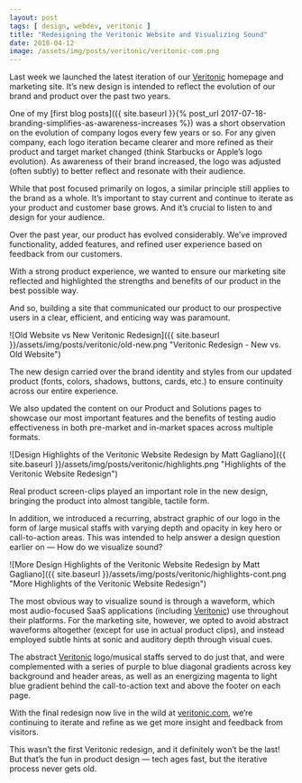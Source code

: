 ```yaml
---
layout: post
tags: [ design, webdev, veritonic ]
title: "Redesigning the Veritonic Website and Visualizing Sound"
date: 2018-04-12
image: /assets/img/posts/veritonic/veritonic-com.png
---
```


Last week we launched the latest iteration of our [Veritonic](https://www.veritonic.com/) homepage and marketing site. It’s new design is intended to reflect the evolution of our brand and product over the past two years. 

One of my [first blog posts]({{ site.baseurl }}{% post_url 2017-07-18-branding-simplifies-as-awareness-increases %}) was a short observation on the evolution of company logos every few years or so. For any given company, each logo iteration became clearer and more refined as their product and target market changed (think Starbucks or Apple’s logo evolution). As awareness of their brand increased, the logo was adjusted (often subtly) to better reflect and resonate with their audience.

While that post focused primarily on logos, a similar principle still applies to the brand as a whole. It’s important to stay current and continue to iterate as your product and customer base grows. And it’s crucial to listen to and design for your audience.

Over the past year, our product has evolved considerably. We’ve improved functionality, added features, and refined user experience based on feedback from our customers. 

With a strong product experience, we wanted to ensure our marketing site reflected and highlighted the strengths and benefits of our product in the best possible way.

And so, building a site that communicated our product to our prospective users in a clear, efficient, and enticing way was paramount.

![Old Website vs New Veritonic Redesign]({{ site.baseurl }}/assets/img/posts/veritonic/old-new.png "Veritonic Redesign - New vs. Old Website")

The new design carried over the brand identity and styles from our updated product (fonts, colors, shadows, buttons, cards, etc.) to ensure continuity across our entire experience.

We also updated the content on our Product and Solutions pages to showcase our most important features and the benefits of testing audio effectiveness in both pre-market and in-market spaces across multiple formats.

![Design Highlights of the Veritonic Website Redesign by Matt Gagliano]({{ site.baseurl }}/assets/img/posts/veritonic/highlights.png "Highlights of the Veritonic Website Redesign")

Real product screen-clips played an important role in the new design, bringing the product into almost tangible, tactile form.

In addition, we introduced a recurring, abstract graphic of our logo in the form of large musical staffs with varying depth and opacity in key hero or call-to-action areas. This was intended to help answer a design question earlier on — How do we visualize sound?

![More Design Highlights of the Veritonic Website Redesign by Matt Gagliano]({{ site.baseurl }}/assets/img/posts/veritonic/highlights-cont.png "More Highlights of the Veritonic Website Redesign")

The most obvious way to visualize sound is through a waveform, which most audio-focused SaaS applications (including [Veritonic](https://www.veritonic.com/)) use throughout their platforms. For the marketing site, however, we opted to avoid abstract waveforms altogether (except for use in actual product clips), and instead employed subtle hints at sonic and auditory depth through visual cues.

The abstract [Veritonic](https://www.veritonic.com/) logo/musical staffs served to do just that, and were complemented with a series of purple to blue diagonal gradients across key background and header areas, as well as an energizing magenta to light blue gradient behind the call-to-action text and above the footer on each page.

With the final redesign now live in the wild at [veritonic.com](https://www.veritonic.com/), we’re continuing to iterate and refine as we get more insight and feedback from visitors.

This wasn’t the first Veritonic redesign, and it definitely won’t be the last! But that’s the fun in product design — tech ages fast, but the iterative process never gets old.